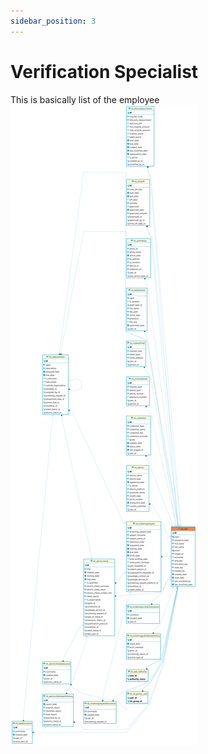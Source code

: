 ```yaml
---
sidebar_position: 3
---
```


# Verification Specialist

This is basically list of the employee
![alt text](<../../../../../../../../../static/img/prismaenterprise - jhi_user.png>)
